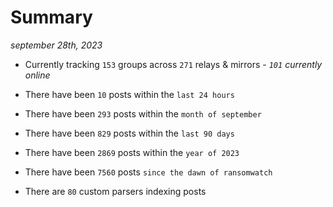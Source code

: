 
# Summary
_september 28th, 2023_

- Currently tracking `153` groups across `271` relays & mirrors - _`101` currently online_

- There have been `10` posts within the `last 24 hours`

- There have been `293` posts within the `month of september`

- There have been `829` posts within the `last 90 days`

- There have been `2869` posts within the `year of 2023`

- There have been `7560` posts `since the dawn of ransomwatch`

- There are `80` custom parsers indexing posts
